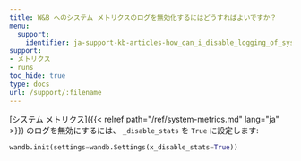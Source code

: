 ```yaml
---
title: W&B へのシステム メトリクスのログを無効化するにはどうすればよいですか？
menu:
  support:
    identifier: ja-support-kb-articles-how_can_i_disable_logging_of_system_metrics_to_wb
support:
- メトリクス
- runs
toc_hide: true
type: docs
url: /support/:filename
---
```


[システム メトリクス]({{< relref path="/ref/system-metrics.md" lang="ja" >}}) のログを無効にするには、 `_disable_stats` を `True` に設定します:

```python
wandb.init(settings=wandb.Settings(x_disable_stats=True))
```